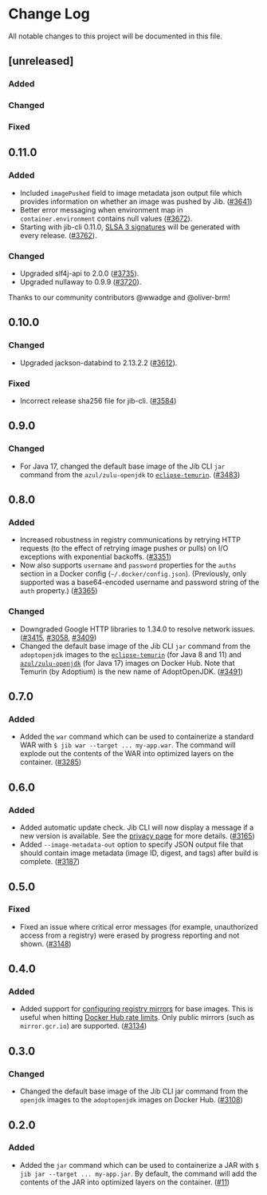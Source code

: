 # Change Log
All notable changes to this project will be documented in this file.

## [unreleased]

### Added

### Changed

### Fixed

## 0.11.0

### Added
- Included `imagePushed` field to image metadata json output file which provides information on whether an image was pushed by Jib. ([#3641](https://github.com/GoogleContainerTools/jib/pull/3641))
- Better error messaging when environment map in `container.environment` contains null values ([#3672](https://github.com/GoogleContainerTools/jib/pull/3672)).
- Starting with jib-cli 0.11.0, [SLSA 3 signatures](https://slsa.dev/) will be generated with every release. ([#3762](https://github.com/GoogleContainerTools/jib/pull/3726)).

### Changed
- Upgraded slf4j-api to 2.0.0 ([#3735](https://github.com/GoogleContainerTools/jib/pull/3735)).
- Upgraded nullaway to 0.9.9 ([#3720](https://github.com/GoogleContainerTools/jib/pull/3720)).

Thanks to our community contributors @wwadge and @oliver-brm!

## 0.10.0

### Changed
- Upgraded jackson-databind to 2.13.2.2 ([#3612](https://github.com/GoogleContainerTools/jib/issues/3612)).

### Fixed

- Incorrect release sha256 file for jib-cli. ([#3584](https://github.com/GoogleContainerTools/jib/issues/3584))

## 0.9.0

### Changed

- For Java 17, changed the default base image of the Jib CLI `jar` command from the `azul/zulu-openjdk` to [`eclipse-temurin`](https://hub.docker.com/_/eclipse-temurin). ([#3483](https://github.com/GoogleContainerTools/jib/issues/3483))

## 0.8.0

### Added

- Increased robustness in registry communications by retrying HTTP requests (to the effect of retrying image pushes or pulls) on I/O exceptions with exponential backoffs. ([#3351](https://github.com/GoogleContainerTools/jib/pull/3351))
- Now also supports `username` and `password` properties for the `auths` section in a Docker config (`~/.docker/config.json`). (Previously, only supported was a base64-encoded username and password string of the `auth` property.) ([#3365](https://github.com/GoogleContainerTools/jib/pull/3365))

### Changed

- Downgraded Google HTTP libraries to 1.34.0 to resolve network issues. ([#3415](https://github.com/GoogleContainerTools/jib/pull/3415), [#3058](https://github.com/GoogleContainerTools/jib/issues/3058), [#3409](https://github.com/GoogleContainerTools/jib/issues/3409))
- Changed the default base image of the Jib CLI `jar` command from the `adoptopenjdk` images to the [`eclipse-temurin`](https://hub.docker.com/_/eclipse-temurin) (for Java 8 and 11) and [`azul/zulu-openjdk`](https://hub.docker.com/r/azul/zulu-openjdk) (for Java 17) images on Docker Hub. Note that Temurin (by Adoptium) is the new name of AdoptOpenJDK. ([#3491](https://github.com/GoogleContainerTools/jib/pull/3491))

## 0.7.0

### Added

- Added the `war` command which can be used to containerize a standard WAR with `$ jib war --target ... my-app.war`. The command will explode out the contents of the WAR into optimized layers on the container. ([#3285](https://github.com/GoogleContainerTools/jib/pull/3285))

## 0.6.0

### Added

- Added automatic update check. Jib CLI will now display a message if a new version is available. See the [privacy page](https://github.com/GoogleContainerTools/jib/blob/master/docs/privacy.md) for more details. ([#3165](https://github.com/GoogleContainerTools/jib/pull/3165))
- Added `--image-metadata-out` option to specify JSON output file that should contain image metadata (image ID, digest, and tags) after build is complete. ([#3187](https://github.com/GoogleContainerTools/jib/pull/3187))

## 0.5.0

### Fixed

- Fixed an issue where critical error messages (for example, unauthorized access from a registry) were erased by progress reporting and not shown. ([#3148](https://github.com/GoogleContainerTools/jib/issues/3148))

## 0.4.0

### Added

- Added support for [configuring registry mirrors](https://github.com/GoogleContainerTools/jib/blob/master/docs/faq.md#i-am-hitting-docker-hub-rate-limits-how-can-i-configure-registry-mirrors) for base images. This is useful when hitting [Docker Hub rate limits](https://www.docker.com/increase-rate-limits). Only public mirrors (such as `mirror.gcr.io`) are supported. ([#3134](https://github.com/GoogleContainerTools/jib/pull/3134))

## 0.3.0

### Changed

- Changed the default base image of the Jib CLI jar command from the `openjdk` images to the `adoptopenjdk` images on Docker Hub. ([#3108](https://github.com/GoogleContainerTools/jib/pull/3108))

## 0.2.0

### Added

- Added the `jar` command which can be used to containerize a JAR with `$ jib jar --target ... my-app.jar`. By default, the command will add the contents of the JAR into optimized layers on the container. ([#11](https://github.com/GoogleContainerTools/jib/projects/11))
